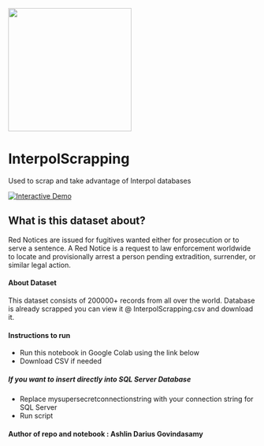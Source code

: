 <img src="https://www.interpol.int/bundles/interpolfront/images/logo.png" height="250px">

# InterpolScrapping
Used to scrap and take advantage of Interpol databases

<a href="https://colab.research.google.com/github/ADGSTUDIOS/InterpolScrapping/blob/main/interpolscrapping.ipynb" target="_parent"><img src="https://colab.research.google.com/assets/colab-badge.svg" alt="Interactive Demo"/></a>

## What is this dataset about?
Red Notices are issued for fugitives wanted either for prosecution or to serve a sentence. A Red Notice is a request to law enforcement worldwide to locate and provisionally arrest a person pending extradition, surrender, or similar legal action.

#### About Dataset
This dataset consists of 200000+ records from all over the world. Database is already scrapped you can view it @ InterpolScrapping.csv and download it.

#### Instructions to run
- Run this notebook in Google Colab using the link below
- Download CSV if needed

##### If you want to insert directly into SQL Server Database
- Replace mysupersecretconnectionstring with your connection string for SQL Server 
- Run script

#### Author of repo and notebook : Ashlin Darius Govindasamy
